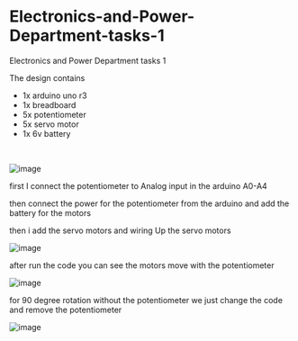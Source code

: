 # Electronics-and-Power-Department-tasks-1
Electronics and Power Department tasks 1

The design contains 
- 1x arduino uno r3
- 1x breadboard
- 5x potentiometer
- 5x servo motor
- 1x 6v battery

<br/>

![image](https://user-images.githubusercontent.com/23351217/124531323-ee160780-de16-11eb-9965-4644f0bb7b9f.png)
<br/>

first I connect the potentiometer to Analog input in the arduino A0-A4
<br/>

then connect the power for the potentiometer from the arduino and add the battery for the motors
<br/>

then i add the servo motors and wiring Up the servo motors 
<br/>

![image](https://user-images.githubusercontent.com/23351217/124532753-c7a59b80-de19-11eb-9bd6-8cdc958e9bfa.png)
<br/>

after run the code you can see the motors move with the potentiometer
<br/>

![image](https://user-images.githubusercontent.com/23351217/124537278-443c7800-de22-11eb-9bcb-db72445a62e9.png)
<br/>

for 90 degree rotation without the potentiometer we just change the code and remove the potentiometer
<br/>

![image](https://user-images.githubusercontent.com/23351217/124538051-ad70bb00-de23-11eb-86d4-f172b18fbc2d.png)
<br/>

